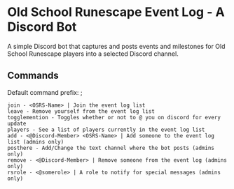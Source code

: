 # Old School Runescape Event Log - A Discord Bot

A simple Discord bot that captures and posts events and milestones for Old School Runescape players into a selected Discord channel.

## Commands
Default command prefix: ;
```
join - <OSRS-Name> | Join the event log list
leave - Remove yourself from the event log list
togglemention - Toggles whether or not to @ you on discord for every update
players - See a list of players currently in the event log list
add - <@Discord-Member> <OSRS-Name> | Add someone to the event log list (admins only)
posthere - Add/Change the text channel where the bot posts (admins only)
remove - <@Discord-Member> | Remove someone from the event log (admins only)
rsrole - <@somerole> | A role to notify for special messages (admins only)
```